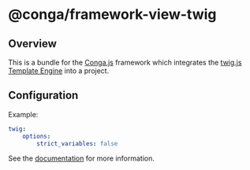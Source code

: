 @conga/framework-view-twig
==========================

Overview
--------

This is a bundle for the [Conga.js](https://github.com/congajs/conga) framework which 
integrates the [twig.js Template Engine](https://github.com/justjohn/twig.js) into a project.

Configuration
-------------

Example:

```yaml
twig:
    options:
        strict_variables: false
```

See the [documentation](./docs) for more information.